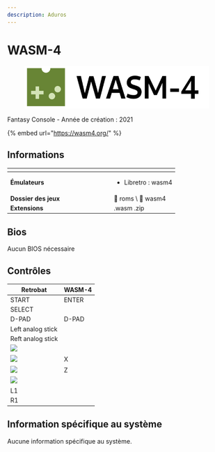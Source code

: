 ```yaml
---
description: Aduros
---
```


# WASM-4

<div align="left"><figure><img src="https://raw.githubusercontent.com/fabricecaruso/es-theme-carbon/91d85c7849cc550b0cac4e75cb8e0923d3b61b5e/art/logos/wasm4.svg" alt=""><figcaption></figcaption></figure></div>

Fantasy Console - Année de création : 2021

{% embed url="https://wasm4.org/" %}

## Informations

<table data-header-hidden><thead><tr><th width="224"></th><th></th></tr></thead><tbody><tr><td><strong>Émulateurs</strong></td><td><ul><li>Libretro : wasm4</li></ul></td></tr><tr><td><strong>Dossier des jeux</strong></td><td><span data-gb-custom-inline data-tag="emoji" data-code="1f4c2">📂</span> roms \ <span data-gb-custom-inline data-tag="emoji" data-code="1f4c2">📂</span> wasm4</td></tr><tr><td><strong>Extensions</strong></td><td>.wasm .zip</td></tr></tbody></table>

## Bios

Aucun BIOS nécessaire

## Contrôles

| Retrobat                                       | WASM-4 |
| ---------------------------------------------- | ------ |
| START                                          | ENTER  |
| SELECT                                         |        |
| D-PAD                                          | D-PAD  |
| Left analog stick                              |        |
| Reft analog stick                              |        |
| ![](<../../../.gitbook/assets/image (33).png>) |        |
| ![](<../../../.gitbook/assets/image (20).png>) | X      |
| ![](<../../../.gitbook/assets/image (7).png>)  | Z      |
| ![](<../../../.gitbook/assets/image (35).png>) |        |
| L1                                             |        |
| R1                                             |        |

## Information spécifique au système

Aucune information spécifique au système.
